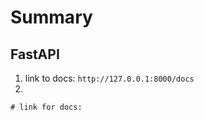 # Summary

## FastAPI

1. link to docs: `http://127.0.0.1:8000/docs`
2.

```shell script
# link for docs: 
```